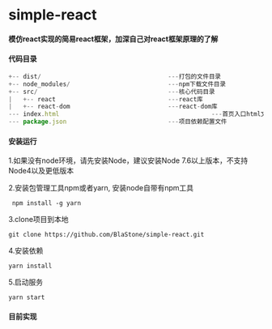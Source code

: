 # simple-react

#### 模仿react实现的简易react框架，加深自己对react框架原理的了解

#### 代码目录
```js
+-- dist/                                   ---打包的文件目录
+-- node_modules/                           ---npm下载文件目录
+-- src/                                    ---核心代码目录
|   +-- react                               ---react库
|   +-- react-dom                           ---react-dom库
--- index.html							                ---首页入口html文件
--- package.json                            ---项目依赖配置文件
```

#### 安装运行
1.如果没有node环境，请先安装Node，建议安装Node 7.6以上版本，不支持Node4以及更低版本

2.安装包管理工具npm或者yarn, 安装node自带有npm工具
 ```
  npm install -g yarn
 ```
3.clone项目到本地
 ```
 git clone https://github.com/BlaStone/simple-react.git
 ```
4.安装依赖
 ```
 yarn install
 ```
5.启动服务
 ```
 yarn start
 ```

#### 目前实现
